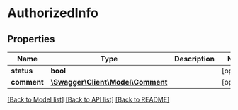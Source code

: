 # AuthorizedInfo

## Properties
Name | Type | Description | Notes
------------ | ------------- | ------------- | -------------
**status** | **bool** |  | [optional] 
**comment** | [**\Swagger\Client\Model\Comment**](Comment.md) |  | [optional] 

[[Back to Model list]](../README.md#documentation-for-models) [[Back to API list]](../README.md#documentation-for-api-endpoints) [[Back to README]](../README.md)


